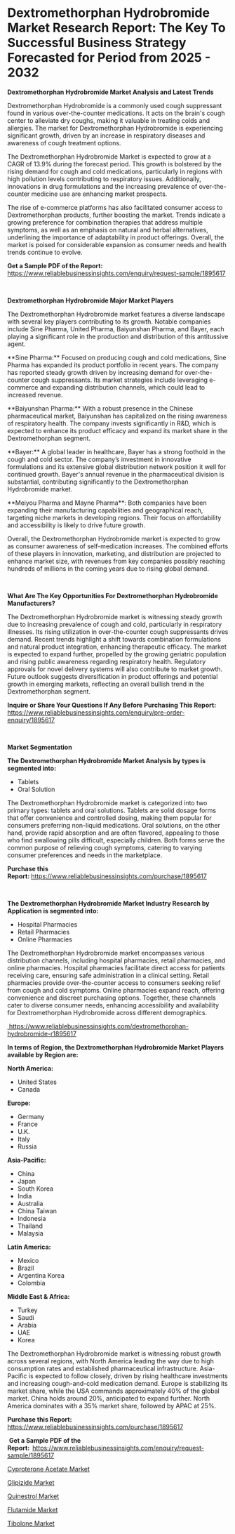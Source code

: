 <p><h1>Dextromethorphan Hydrobromide Market Research Report: The Key To Successful Business Strategy Forecasted for Period from 2025 - 2032</h1></p><p><strong>Dextromethorphan Hydrobromide Market Analysis and Latest Trends</strong></p>
<p><p>Dextromethorphan Hydrobromide is a commonly used cough suppressant found in various over-the-counter medications. It acts on the brain's cough center to alleviate dry coughs, making it valuable in treating colds and allergies. The market for Dextromethorphan Hydrobromide is experiencing significant growth, driven by an increase in respiratory diseases and awareness of cough treatment options.</p><p>The Dextromethorphan Hydrobromide Market is expected to grow at a CAGR of 13.9% during the forecast period. This growth is bolstered by the rising demand for cough and cold medications, particularly in regions with high pollution levels contributing to respiratory issues. Additionally, innovations in drug formulations and the increasing prevalence of over-the-counter medicine use are enhancing market prospects. </p><p>The rise of e-commerce platforms has also facilitated consumer access to Dextromethorphan products, further boosting the market. Trends indicate a growing preference for combination therapies that address multiple symptoms, as well as an emphasis on natural and herbal alternatives, underlining the importance of adaptability in product offerings. Overall, the market is poised for considerable expansion as consumer needs and health trends continue to evolve.</p></p>
<p><strong>Get a Sample PDF of the Report:&nbsp;</strong> <a href="https://www.reliablebusinessinsights.com/enquiry/request-sample/1895617?utm_campaign=116&utm_medium=2&utm_source=Github&utm_content=ia&utm_term=08032025&utm_id=dextromethorphan-hydrobromide">https://www.reliablebusinessinsights.com/enquiry/request-sample/1895617</a></p>
<p>&nbsp;</p>
<p><strong>Dextromethorphan Hydrobromide Major Market Players</strong></p>
<p><p>The Dextromethorphan Hydrobromide market features a diverse landscape with several key players contributing to its growth. Notable companies include Sine Pharma, United Pharma, Baiyunshan Pharma, and Bayer, each playing a significant role in the production and distribution of this antitussive agent.</p><p>**Sine Pharma:** Focused on producing cough and cold medications, Sine Pharma has expanded its product portfolio in recent years. The company has reported steady growth driven by increasing demand for over-the-counter cough suppressants. Its market strategies include leveraging e-commerce and expanding distribution channels, which could lead to increased revenue.</p><p>**Baiyunshan Pharma:** With a robust presence in the Chinese pharmaceutical market, Baiyunshan has capitalized on the rising awareness of respiratory health. The company invests significantly in R&D, which is expected to enhance its product efficacy and expand its market share in the Dextromethorphan segment.</p><p>**Bayer:** A global leader in healthcare, Bayer has a strong foothold in the cough and cold sector. The company’s investment in innovative formulations and its extensive global distribution network position it well for continued growth. Bayer's annual revenue in the pharmaceutical division is substantial, contributing significantly to the Dextromethorphan Hydrobromide market.</p><p>**Meiyou Pharma and Mayne Pharma**: Both companies have been expanding their manufacturing capabilities and geographical reach, targeting niche markets in developing regions. Their focus on affordability and accessibility is likely to drive future growth.</p><p>Overall, the Dextromethorphan Hydrobromide market is expected to grow as consumer awareness of self-medication increases. The combined efforts of these players in innovation, marketing, and distribution are projected to enhance market size, with revenues from key companies possibly reaching hundreds of millions in the coming years due to rising global demand.</p></p>
<p>&nbsp;</p>
<p><strong>What Are The Key Opportunities For Dextromethorphan Hydrobromide Manufacturers?</strong></p>
<p><p>The Dextromethorphan Hydrobromide market is witnessing steady growth due to increasing prevalence of cough and cold, particularly in respiratory illnesses. Its rising utilization in over-the-counter cough suppressants drives demand. Recent trends highlight a shift towards combination formulations and natural product integration, enhancing therapeutic efficacy. The market is expected to expand further, propelled by the growing geriatric population and rising public awareness regarding respiratory health. Regulatory approvals for novel delivery systems will also contribute to market growth. Future outlook suggests diversification in product offerings and potential growth in emerging markets, reflecting an overall bullish trend in the Dextromethorphan segment.</p></p>
<p><strong>Inquire or Share Your Questions If Any Before Purchasing This Report:</strong> <a href="https://www.reliablebusinessinsights.com/enquiry/pre-order-enquiry/1895617?utm_campaign=116&utm_medium=2&utm_source=Github&utm_content=ia&utm_term=08032025&utm_id=dextromethorphan-hydrobromide">https://www.reliablebusinessinsights.com/enquiry/pre-order-enquiry/1895617</a></p>
<p>&nbsp;</p>
<p><strong>Market Segmentation</strong></p>
<p><strong>The Dextromethorphan Hydrobromide Market Analysis by types is segmented into:</strong></p>
<p><ul><li>Tablets</li><li>Oral Solution</li></ul></p>
<p><p>The Dextromethorphan Hydrobromide market is categorized into two primary types: tablets and oral solutions. Tablets are solid dosage forms that offer convenience and controlled dosing, making them popular for consumers preferring non-liquid medications. Oral solutions, on the other hand, provide rapid absorption and are often flavored, appealing to those who find swallowing pills difficult, especially children. Both forms serve the common purpose of relieving cough symptoms, catering to varying consumer preferences and needs in the marketplace.</p></p>
<p><strong>Purchase this Report:&nbsp;</strong><a href="https://www.reliablebusinessinsights.com/purchase/1895617?utm_campaign=116&utm_medium=2&utm_source=Github&utm_content=ia&utm_term=08032025&utm_id=dextromethorphan-hydrobromide">https://www.reliablebusinessinsights.com/purchase/1895617</a></p>
<p>&nbsp;</p>
<p><strong>The Dextromethorphan Hydrobromide Market Industry Research by Application is segmented into:</strong></p>
<p><ul><li>Hospital Pharmacies</li><li>Retail Pharmacies</li><li>Online Pharmacies</li></ul></p>
<p><p>The Dextromethorphan Hydrobromide market encompasses various distribution channels, including hospital pharmacies, retail pharmacies, and online pharmacies. Hospital pharmacies facilitate direct access for patients receiving care, ensuring safe administration in a clinical setting. Retail pharmacies provide over-the-counter access to consumers seeking relief from cough and cold symptoms. Online pharmacies expand reach, offering convenience and discreet purchasing options. Together, these channels cater to diverse consumer needs, enhancing accessibility and availability for Dextromethorphan Hydrobromide across different demographics.</p></p>
<p><a href="https://www.reliablebusinessinsights.com/dextromethorphan-hydrobromide-r1895617?utm_campaign=116&utm_medium=2&utm_source=Github&utm_content=ia&utm_term=08032025&utm_id=dextromethorphan-hydrobromide">&nbsp;https://www.reliablebusinessinsights.com/dextromethorphan-hydrobromide-r1895617</a></p>
<p><strong>In terms of Region, the Dextromethorphan Hydrobromide Market Players available by Region are:</strong></p>
<p>
    <p> <strong> North America: </strong>
        <ul>
            <li>United States</li>
            <li>Canada</li>
        </ul>
        </p> 
    <p> <strong> Europe: </strong>
        <ul>
            <li>Germany</li>
            <li>France</li>
            <li>U.K.</li>
            <li>Italy</li>
            <li>Russia</li>
        </ul>
        </p> 
    <p> <strong> Asia-Pacific: </strong>
        <ul>
            <li>China</li>
            <li>Japan</li>
            <li>South Korea</li>
            <li>India</li>
            <li>Australia</li>
            <li>China Taiwan</li>
            <li>Indonesia</li>
            <li>Thailand</li>
            <li>Malaysia</li>
        </ul>
        </p> 
    <p> <strong> Latin America: </strong>
        <ul>
            <li>Mexico</li>
            <li>Brazil</li>
            <li>Argentina Korea</li>
            <li>Colombia</li>
        </ul>
        </p> 
    <p> <strong> Middle East & Africa: </strong>
        <ul>
            <li>Turkey</li>
            <li>Saudi</li>
            <li>Arabia</li>
            <li>UAE</li>
            <li>Korea</li>
        </ul>
    </p>
    </p>
<p><p>The Dextromethorphan Hydrobromide market is witnessing robust growth across several regions, with North America leading the way due to high consumption rates and established pharmaceutical infrastructure. Asia-Pacific is expected to follow closely, driven by rising healthcare investments and increasing cough-and-cold medication demand. Europe is stabilizing its market share, while the USA commands approximately 40% of the global market. China holds around 20%, anticipated to expand further. North America dominates with a 35% market share, followed by APAC at 25%.</p></p>
<p><strong>Purchase this Report: </strong><a href="https://www.reliablebusinessinsights.com/purchase/1895617?utm_campaign=116&utm_medium=2&utm_source=Github&utm_content=ia&utm_term=08032025&utm_id=dextromethorphan-hydrobromide">https://www.reliablebusinessinsights.com/purchase/1895617</a></p>
<p>&nbsp;<strong>Get a Sample PDF of the Report:&nbsp;&nbsp;</strong><a href="https://www.reliablebusinessinsights.com/enquiry/request-sample/1895617?utm_campaign=116&utm_medium=2&utm_source=Github&utm_content=ia&utm_term=08032025&utm_id=dextromethorphan-hydrobromide">https://www.reliablebusinessinsights.com/enquiry/request-sample/1895617</a></p>
<p><strong></strong></p>
<p><p><a href="https://github.com/aarajlyre/Market-Research-Report-List-1/blob/main/cyproterone-acetate-market.md?utm_campaign=116&utm_medium=2&utm_source=Github&utm_content=ia&utm_term=08032025&utm_id=dextromethorphan-hydrobromide">Cyproterone Acetate Market</a></p><p><a href="https://github.com/fendtdjunawo/Market-Research-Report-List-1/blob/main/glipizide-market.md?utm_campaign=116&utm_medium=2&utm_source=Github&utm_content=ia&utm_term=08032025&utm_id=dextromethorphan-hydrobromide">Glipizide Market</a></p><p><a href="https://github.com/palenjeppecd/Market-Research-Report-List-1/blob/main/quinestrol-market.md?utm_campaign=116&utm_medium=2&utm_source=Github&utm_content=ia&utm_term=08032025&utm_id=dextromethorphan-hydrobromide">Quinestrol Market</a></p><p><a href="https://github.com/raaschadonle/Market-Research-Report-List-1/blob/main/flutamide-market.md?utm_campaign=116&utm_medium=2&utm_source=Github&utm_content=ia&utm_term=08032025&utm_id=dextromethorphan-hydrobromide">Flutamide Market</a></p><p><a href="https://github.com/kovasovitzzg/Market-Research-Report-List-1/blob/main/tibolone-market.md?utm_campaign=116&utm_medium=2&utm_source=Github&utm_content=ia&utm_term=08032025&utm_id=dextromethorphan-hydrobromide">Tibolone Market</a></p></p>